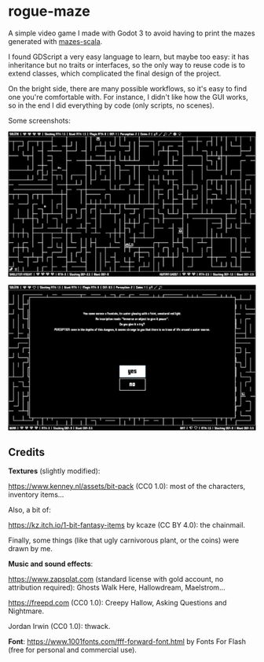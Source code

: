# rogue-maze

A simple video game I made with Godot 3 to avoid having to print the mazes generated with [mazes-scala](https://github.com/jGonzalezFernandez/mazes-scala).

I found GDScript a very easy language to learn, but maybe too easy: it has inheritance but no traits or interfaces, so the only way to reuse code is to extend classes, which complicated the final design of the project.

On the bright side, there are many possible workflows, so it's easy to find one you're comfortable with. For instance, I didn't like how the GUI works, so in the end I did everything by code (only scripts, no scenes).

Some screenshots:

![recursive_division_img](recursive_division.png)

![event_img](event.png)

## Credits

**Textures** (slightly modified):

https://www.kenney.nl/assets/bit-pack (CC0 1.0): most of the characters, inventory items...

Also, a bit of:

https://kz.itch.io/1-bit-fantasy-items by kcaze (CC BY 4.0): the chainmail.

Finally, some things (like that ugly carnivorous plant, or the coins) were drawn by me.

**Music and sound effects**:

https://www.zapsplat.com (standard license with gold account, no attribution required): Ghosts Walk Here, Hallowdream, Maelstrom...

https://freepd.com (CC0 1.0): Creepy Hallow, Asking Questions and Nightmare.

Jordan Irwin (CC0 1.0): thwack.

**Font**: https://www.1001fonts.com/fff-forward-font.html by Fonts For Flash (free for personal and commercial use).
